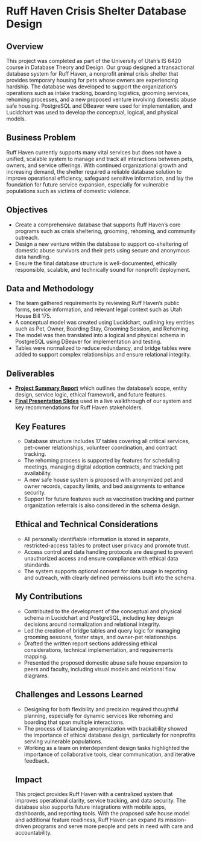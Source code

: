 <h1>Ruff Haven Crisis Shelter Database Design</h1>

<h2>Overview</h2>
This project was completed as part of the University of Utah’s IS 6420 course in Database Theory and Design. Our group designed a transactional database system for Ruff Haven, a nonprofit animal crisis shelter that provides temporary housing for pets whose owners are experiencing hardship. The database was developed to support the organization’s operations such as intake tracking, boarding logistics, grooming services, rehoming processes, and a new proposed venture involving domestic abuse safe housing. PostgreSQL and DBeaver were used for implementation, and Lucidchart was used to develop the conceptual, logical, and physical models.

<h2>Business Problem</h2>
Ruff Haven currently supports many vital services but does not have a unified, scalable system to manage and track all interactions between pets, owners, and service offerings. With continued organizational growth and increasing demand, the shelter required a reliable database solution to improve operational efficiency, safeguard sensitive information, and lay the foundation for future service expansion, especially for vulnerable populations such as victims of domestic violence.

<h2>Objectives</h2>
<ul>
  <li>Create a comprehensive database that supports Ruff Haven’s core programs such as crisis sheltering, grooming, rehoming, and community outreach.</li>
  <li>Design a new venture within the database to support co-sheltering of domestic abuse survivors and their pets using secure and anonymous data handling.</li>
  <li>Ensure the final database structure is well-documented, ethically responsible, scalable, and technically sound for nonprofit deployment.</li>
</ul>

<h2>Data and Methodology</h2>
<ul>
  <li>The team gathered requirements by reviewing Ruff Haven’s public forms, service information, and relevant legal context such as Utah House Bill 175.</li>
  <li>A conceptual model was created using Lucidchart, outlining key entities such as Pet, Owner, Boarding Stay, Grooming Session, and Rehoming.</li>
  <li>The model was then translated into a logical and physical schema in PostgreSQL using DBeaver for implementation and testing.</li>
  <li>Tables were normalized to reduce redundancy, and bridge tables were added to support complex relationships and ensure relational integrity.</li>
</ul>

<h2>Deliverables</h2>
<ul>
  <li><a href="Ruff Haven Report.pdf"><strong>Project Summary Report</strong></a> which outlines the database’s scope, entity design, service logic, ethical framework, and future features.</li>
  <li><a href="Ruff Haven Presentation.pdf"><strong>Final Presentation Slides</strong></a> used in a live walkthrough of our system and key recommendations for Ruff Haven stakeholders.</li>

<h2>Key Features</h2>
<ul>
  <li>Database structure includes 17 tables covering all critical services, pet-owner relationships, volunteer coordination, and contract tracking.</li>
  <li>The rehoming process is supported by features for scheduling meetings, managing digital adoption contracts, and tracking pet availability.</li>
  <li>A new safe house system is proposed with anonymized pet and owner records, capacity limits, and bed assignments to enhance security.</li>
  <li>Support for future features such as vaccination tracking and partner organization referrals is also considered in the schema design.</li>
</ul>

<h2>Ethical and Technical Considerations</h2>
<ul>
  <li>All personally identifiable information is stored in separate, restricted-access tables to protect user privacy and promote trust.</li>
  <li>Access control and data handling protocols are designed to prevent unauthorized access and ensure compliance with ethical data standards.</li>
  <li>The system supports optional consent for data usage in reporting and outreach, with clearly defined permissions built into the schema.</li>
</ul>

<h2>My Contributions</h2>
<ul>
  <li>Contributed to the development of the conceptual and physical schema in Lucidchart and PostgreSQL, including key design decisions around normalization and relational integrity.</li>
  <li>Led the creation of bridge tables and query logic for managing grooming sessions, foster stays, and owner-pet relationships.</li>
  <li>Drafted the written report sections addressing ethical considerations, technical implementation, and requirements mapping.</li>
  <li>Presented the proposed domestic abuse safe house expansion to peers and faculty, including visual models and relational flow diagrams.</li>
</ul>

<h2>Challenges and Lessons Learned</h2>
<ul>
  <li>Designing for both flexibility and precision required thoughtful planning, especially for dynamic services like rehoming and boarding that span multiple interactions.</li>
  <li>The process of balancing anonymization with trackability showed the importance of ethical database design, particularly for nonprofits serving vulnerable populations.</li>
  <li>Working as a team on interdependent design tasks highlighted the importance of collaborative tools, clear communication, and iterative feedback.</li>
</ul>

<h2>Impact</h2>
This project provides Ruff Haven with a centralized system that improves operational clarity, service tracking, and data security. The database also supports future integrations with mobile apps, dashboards, and reporting tools. With the proposed safe house model and additional feature readiness, Ruff Haven can expand its mission-driven programs and serve more people and pets in need with care and accountability.

